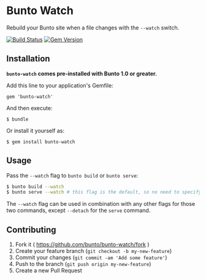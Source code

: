 # Bunto Watch

Rebuild your Bunto site when a file changes with the `--watch` switch.

[![Build Status](https://travis-ci.org/bunto/bunto-watch.svg?branch=master)](https://travis-ci.org/bunto/bunto-watch)
[![Gem Version](https://badge.fury.io/rb/bunto-watch.svg)](https://badge.fury.io/rb/bunto-watch)

## Installation

**`bunto-watch` comes pre-installed with Bunto 1.0 or greater.**

Add this line to your application's Gemfile:

    gem 'bunto-watch'

And then execute:

    $ bundle

Or install it yourself as:

    $ gem install bunto-watch

## Usage

Pass the `--watch` flag to `bunto build` or `bunto serve`:

```bash
$ bunto build --watch
$ bunto serve --watch # this flag is the default, so no need to specify it here for the 'serve' command
```

The `--watch` flag can be used in combination with any other flags for those
two commands, except `--detach` for the `serve` command.

## Contributing

1. Fork it ( https://github.com/bunto/bunto-watch/fork )
2. Create your feature branch (`git checkout -b my-new-feature`)
3. Commit your changes (`git commit -am 'Add some feature'`)
4. Push to the branch (`git push origin my-new-feature`)
5. Create a new Pull Request
